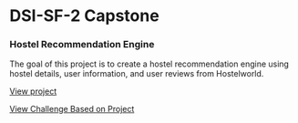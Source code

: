 # DSI-SF-2 Capstone
### Hostel Recommendation Engine
The goal of this project is to create a hostel recommendation engine using hostel details, user information, and user reviews from Hostelworld.

[View project](https://caitlinmowdy.github.io/)

[View Challenge Based on Project](https://github.com/rapidanalytics/Hostelworld-Challenge)
